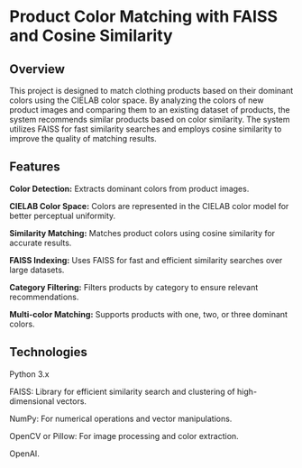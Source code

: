 # Product Color Matching with FAISS and Cosine Similarity

## Overview

This project is designed to match clothing products based on their dominant colors using the CIELAB color space. By analyzing the colors of new product images and comparing them to an existing dataset of products, the system recommends similar products based on color similarity. The system utilizes FAISS for fast similarity searches and employs cosine similarity to improve the quality of matching results.

## Features

**Color Detection:** Extracts dominant colors from product images.

**CIELAB Color Space:** Colors are represented in the CIELAB color model for better perceptual uniformity.

**Similarity Matching:** Matches product colors using cosine similarity for accurate results.

**FAISS Indexing:** Uses FAISS for fast and efficient similarity searches over large datasets.

**Category Filtering:** Filters products by category to ensure relevant recommendations.

**Multi-color Matching:** Supports products with one, two, or three dominant colors.

## Technologies

Python 3.x

FAISS: Library for efficient similarity search and clustering of high-dimensional vectors.

NumPy: For numerical operations and vector manipulations.

OpenCV or Pillow: For image processing and color extraction.

OpenAI.